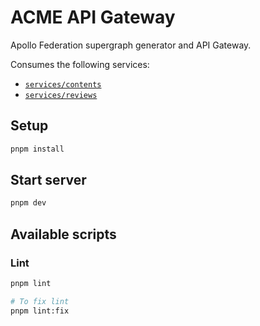 # ACME API Gateway

Apollo Federation supergraph generator and API Gateway.

Consumes the following services:

- [`services/contents`](../contents)
- [`services/reviews`](../reviews)

## Setup

```bash
pnpm install
```

## Start server

```bash
pnpm dev
```

## Available scripts

### Lint

```bash
pnpm lint

# To fix lint
pnpm lint:fix
```
